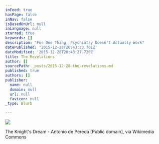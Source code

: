 ```yaml
---
inFeed: true
hasPage: false
inNav: false
isBasedOnUrl: null
inLanguage: null
starred: true
keywords: []
description: "For One Thing, Psychiatry Doesn't Actually Work"
datePublished: '2015-12-28T20:43:33.701Z'
dateModified: '2015-12-28T20:43:27.720Z'
title: The Revelations
author: []
sourcePath: _posts/2015-12-28-the-revelations.md
published: true
authors: []
publisher:
  name: null
  domain: null
  url: null
  favicon: null
_type: Blurb

---
```

![](https://the-grid-user-content.s3-us-west-2.amazonaws.com/41cd93b2-9bf4-4ba7-b596-1265cdcfb6e0.jpg)

The Knight's Dream - Antonio de Pereda \[Public domain\], via Wikimedia Commons